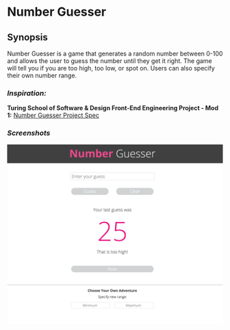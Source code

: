 # Number Guesser 

## Synopsis

Number Guesser is a game that generates a random number between 0-100 and allows the user to guess the number until they get it right. The game will tell you if you are too high, too low, or spot on. Users can also specify their own number range. 

### *Inspiration:* 

**Turing School of Software & Design Front-End Engineering Project - Mod 1:** [Number Guesser Project Spec](http://frontend.turing.io/projects/number-guesser.html)

### *Screenshots* 

![Main Screen](./main.png)


